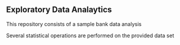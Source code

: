 <h2>Exploratory Data Analaytics</h2>
<p>This repository consists of a sample bank data analysis</p>
<p>Several statistical operations are performed on the provided data set</p>
